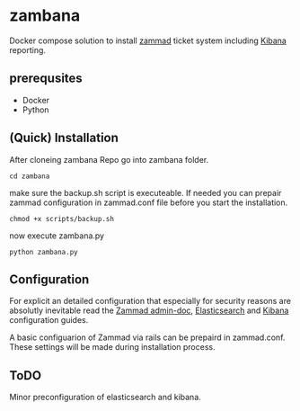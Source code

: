 # zambana
Docker compose solution to install [zammad](https://zammad.com/ "Zammad: Helpdesk-Software & Ticketsystem für Ihr Business") ticket system including [Kibana](https://www.elastic.co/de/kibana/ "Kibana: Visualisieren, Analysieren und Erkunden von Daten") reporting.

## prerequsites
- Docker
- Python

## (Quick) Installation
After cloneing zambana Repo go into zambana folder.
```
cd zambana
```
make sure the backup.sh script is executeable.
If needed you can prepair zammad configuration in zammad.conf file before you start the installation.
```
chmod +x scripts/backup.sh
```
now execute zambana.py
```
python zambana.py
```

## Configuration
For explicit an detailed configuration that especially for security reasons are absolutly inevitable read the [Zammad admin-doc](https://admin-docs.zammad.org/en/latest/ "Zammad - Documentation for administrators"), [Elasticsearch](https://www.elastic.co/guide/en/elasticsearch/reference/current/settings.html "Configuring Elasticsearch") and [Kibana](https://www.elastic.co/guide/en/kibana/current/settings.html "Configure Kibana") configuration guides. 

A basic configuarion of Zammad via rails can be prepaird in zammad.conf. These settings will be made during installation process.

## ToDO
Minor preconfiguration of elasticsearch and kibana.
